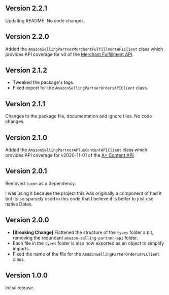 ## Version 2.2.1
Updating README. No code changes.

## Version 2.2.0
Added the `AmazonSellingPartnerMerchantFulfillmentAPIClient` class which provides API coverage for v0 of the [Merchant Fulfillment API](https://developer-docs.amazon.com/sp-api/docs/merchant-fulfillment-api-v0-reference).

## Version 2.1.2

* Tweaked the package's tags.
* Fixed export for the `AmazonSellingPartnerOrdersAPIClient` class.

## Version 2.1.1
Changes to the package file, documentation and ignore files. No code changes.

## Version 2.1.0
Added the `AmazonSellingPartnerAPlusContentAPIClient` class which provides API coverage for v2020-11-01 of the [A+ Content API](https://developer-docs.amazon.com/sp-api/docs/selling-partner-api-for-a-content-management).

## Version 2.0.1
Removed `luxon` as a dependency.

I was using it because the project this was originally a component of had it but its so sparsely used in this code that I believe it is better to just use native Dates.

## Version 2.0.0

* **[Breaking Change]** Flattened the structure of the `types` folder a bit, removing the redundant `amazon-selling-partner-api` folder.
* Each file in the `types` folder is also now exported as an object to simplify imports.
* Fixed the name of the file for the `AmazonSellingParterOrdersAPIClient` class.

## Version 1.0.0
Initial release.